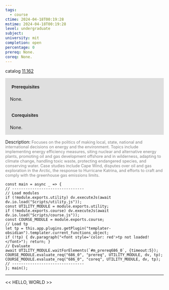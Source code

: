 ```yaml
---
tags:
  - course
ctime: 2024-04-18T00:19:28
mstime: 2024-04-18T00:19:28
level: undergraduate
subject: 
university: mit
completion: open
percentage: 0
prereq: None.
coreq: None.
---
```


catalog [11.162](http://student.mit.edu/catalog/m11a.html#11.162)

<span style="display: block; padding: 15px; background-color: rgb(100, 100, 100, 0.2);"><font id="m_prereq686_0" style="display: block; font-family: Arial, sans-serif; font-weight: bold; padding: 5px">Prerequisites</font><br><span id="prereq686_0">None.</span></span>
<span style="display: block; padding: 15px; background-color: rgb(100, 100, 100, 0.2);"><font id="m_coreq686_0" style="display: block; font-family: Arial, sans-serif; font-weight: bold; padding: 5px">Corequisites</font><br><span id="coreq686_0">None.</span></span>

<font style="">Description:</font>
<font style="color: grey; font-size: 0.8rem;">Focuses on the politics of making local, state, national and international decisions on energy and the environment.  Topics include implementing energy efficiency measures, siting nuclear and alternative energy plants, promoting oil and gas development offshore and in wilderness, adapting to climate change, handling toxic waste, protecting endangered species, and conserving water.  Case studies include Cape Wind, disputes over oil and gas exploration in the Arctic, the response to Hurricane Katrina, and efforts to craft and comply with the greenhouse gas emissions limits.</font>

```dataviewjs
const main = async _ => {
// --------------------------------
// Load modules
if (!module.exports.utility) dv.executeJs(await dv.io.load("Scripts/utility.js"));
const UTILITY_MODULE = module.exports.utility;
if (!module.exports.course) dv.executeJs(await dv.io.load("Scripts/course.js"));
const COURSE_MODULE = module.exports.course;
// Load tp
let tp = this.app.plugins.getPlugin("templater-obsidian").templater.current_functions_object;
if (!tp) { dv.paragraph("<font style='color: red'>tp not loaded!</font>"); return; }
// Evaluate
await UTILITY_MODULE.waitForElements(`#m_prereq686_0`, {timeout:5});
COURSE_MODULE.evaluate_req("686_0", "prereq", UTILITY_MODULE, dv, tp);
COURSE_MODULE.evaluate_req("686_0", "coreq", UTILITY_MODULE, dv, tp);
// --------------------------------
}; main();
```

---

<< HELLO, WORLD >>
